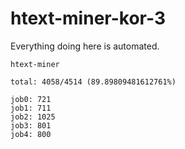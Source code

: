 # htext-miner-kor-3

Everything doing here is automated.

```
htext-miner

total: 4058/4514 (89.89809481612761%)

job0: 721
job1: 711
job2: 1025
job3: 801
job4: 800
```
